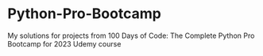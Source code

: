 # Python-Pro-Bootcamp

My solutions for projects from  100 Days of Code: The Complete Python Pro Bootcamp for 2023 Udemy course
